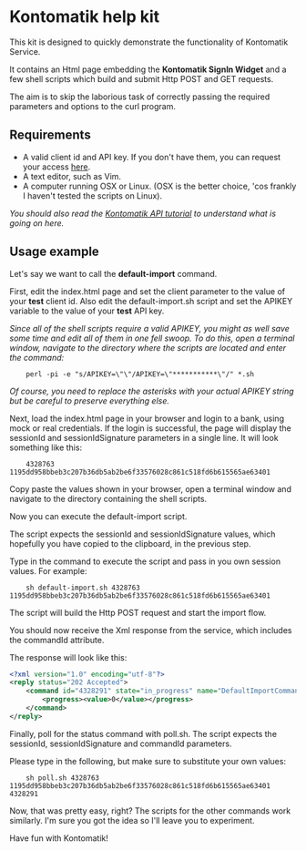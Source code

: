 Kontomatik help kit 
=====================

This kit is designed to quickly demonstrate the functionality of Kontomatik Service. 

It contains an Html page embedding the <strong>Kontomatik SignIn Widget</strong> and a few shell scripts 
which build and submit Http POST and GET requests. 
 
The aim is to skip the laborious task of correctly passing the required parameters and options to the curl program. 
 
Requirements
------------

- A valid client id and API key. If you don't have them, you can request your access [here](http://kontomatik.com). 
- A text editor, such as Vim. 
- A computer running OSX or Linux. (OSX is the better choice, 'cos frankly I haven't tested the scripts on Linux). 

_You should also read the [Kontomatik API tutorial](http://developer.kontomatik.com/api-doc/#basic-api) to understand
  what is going on here._ 


Usage example
--------

Let's say we want to call the <strong>default-import</strong> command. 

First, edit the index.html page and set the client parameter to the value of your **test** client id. 
Also edit the default-import.sh script and set the APIKEY variable to the value of your **test** API key. 

_Since all of the shell scripts require a valid APIKEY, you might as well save some time and edit all of them in one fell swoop. To do this, open a terminal window,  navigate to the directory where the scripts are located and enter the command:_

        perl -pi -e "s/APIKEY=\"\"/APIKEY=\"***********\"/" *.sh

_Of course, you need to replace the asterisks with your actual APIKEY string but be careful to preserve everything else._

Next, load the index.html page in your browser and login to a bank, using mock or real credentials.
If the login is successful, the page will display the sessionId and sessionIdSignature parameters in a single line.
It will look something like this: 

        4328763 1195dd958bbeb3c207b36db5ab2be6f33576028c861c518fd6b615565ae63401
Copy paste the values shown in your browser, open a terminal window and navigate to the directory containing the shell scripts.
 
Now you can execute the default-import script. 

The script expects the sessionId and sessionIdSignature 
values, which hopefully you have copied to the clipboard, in the previous step. 

Type in the command to execute the script and pass in you own session values. For example:     
    
        sh default-import.sh 4328763 1195dd958bbeb3c207b36db5ab2be6f33576028c861c518fd6b615565ae63401

The script will build the Http POST request and start the import flow. 

You should now receive the Xml response from the service, which includes the commandId attribute. 

The response will look like this: 

```xml
<?xml version="1.0" encoding="utf-8"?>
<reply status="202 Accepted">
    <command id="4328291" state="in_progress" name="DefaultImportCommand">
        <progress><value>0</value></progress>
    </command>
</reply>
```
Finally, poll for the status command with poll.sh. The script expects the sessionId, sessionIdSignature and commandId parameters. 

Please type in the following, but make sure to substitute your own values: 

        sh poll.sh 4328763 1195dd958bbeb3c207b36db5ab2be6f33576028c861c518fd6b615565ae63401 4328291
        
Now, that was pretty easy, right? The scripts for the other commands work similarly. 
I'm sure you got the idea so I'll leave you to experiment. 

Have fun with Kontomatik! 
